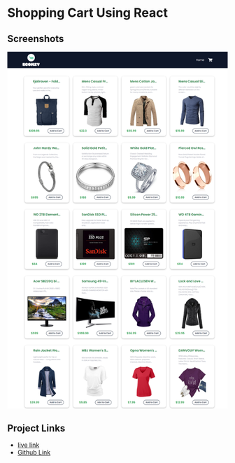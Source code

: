 # Shopping Cart Using React

## Screenshots
![ss](<Screenshots and recordings/screencapture.png>)

## Project Links
- [live link](https://shopping-cart-react-demo.netlify.app/)
- [Github Link](https://github.com/Psargar616/shopping-cart-using-react-redux)
  

